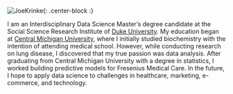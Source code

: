 ![JoeKrinke](https://raw.githubusercontent.com/joekrinke15/JoeKrinke15.github.io/master/img/CasualPhoto.png){: .center-block :}

I am an Interdisciplinary Data Science Master’s degree candidate at the Social Science Research Institute of [Duke University](https://datascience.duke.edu/). My education began at [Central Michigan University](https://www.cmich.edu/Pages/default.aspx), where I initially studied biochemistry with the intention of attending medical school. However, while conducting research on lung disease, I discovered that my true passion was data analysis. After graduating from Central Michigan University with a degree in statistics, I worked building predictive models for Fresenius Medical Care. In the future, I hope to apply data science to challenges in healthcare, marketing, e-commerce, and technology. 
